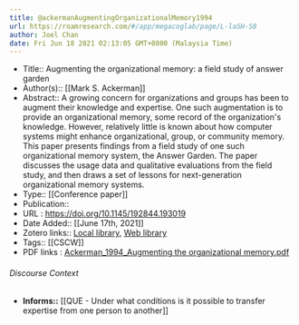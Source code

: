```yaml
---
title: @ackermanAugmentingOrganizationalMemory1994
url: https://roamresearch.com/#/app/megacoglab/page/L-laSH-S8
author: Joel Chan
date: Fri Jun 18 2021 02:13:05 GMT+0800 (Malaysia Time)
---
```


- Title:: Augmenting the organizational memory: a field study of answer garden
- Author(s):: [[Mark S. Ackerman]]
- Abstract:: A growing concern for organizations and groups has been to augment their knowledge and expertise. One such augmentation is to provide an organizational memory, some record of the organization's knowledge. However, relatively little is known about how computer systems might enhance organizational, group, or community memory. This paper presents findings from a field study of one such organizational memory system, the Answer Garden. The paper discusses the usage data and qualitative evaluations from the field study, and then draws a set of lessons for next-generation organizational memory systems.
- Type:: [[Conference paper]]
- Publication::
- URL : https://doi.org/10.1145/192844.193019
- Date Added:: [[June 17th, 2021]]
- Zotero links:: [Local library](zotero://select/library/items/ARTQEC5F), [Web library](https://www.zotero.org/users/2451508/items/ARTQEC5F)
- Tags:: [[CSCW]]
- PDF links : [Ackerman_1994_Augmenting the organizational memory.pdf](zotero://open-pdf/library/items/U9JC9QLK)

###### Discourse Context

- **Informs::** [[QUE - Under what conditions is it possible to transfer expertise from one person to another]]
